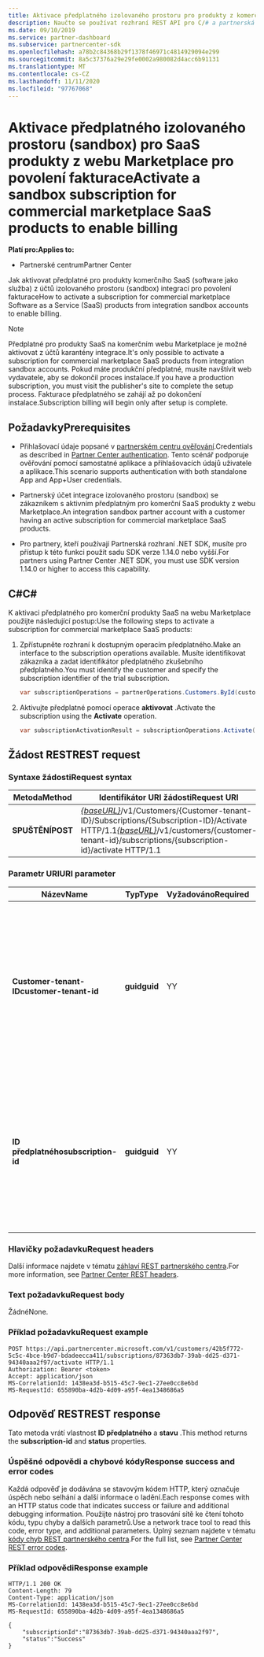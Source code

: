 ```yaml
---
title: Aktivace předplatného izolovaného prostoru pro produkty z komerčního tržiště
description: Naučte se používat rozhraní REST API pro C/# a partnerská centra k aktivaci předplatného pro komerční produkty z webu Marketplace.
ms.date: 09/10/2019
ms.service: partner-dashboard
ms.subservice: partnercenter-sdk
ms.openlocfilehash: a78b2c84368b29f1378f46971c4814929094e299
ms.sourcegitcommit: 8a5c37376a29e29fe0002a980082d4acc6b91131
ms.translationtype: MT
ms.contentlocale: cs-CZ
ms.lasthandoff: 11/11/2020
ms.locfileid: "97767068"
---
```

# <a name="activate-a-sandbox-subscription-for-commercial-marketplace-saas-products-to-enable-billing"></a><span data-ttu-id="79eae-103">Aktivace předplatného izolovaného prostoru (sandbox) pro SaaS produkty z webu Marketplace pro povolení fakturace</span><span class="sxs-lookup"><span data-stu-id="79eae-103">Activate a sandbox subscription for commercial marketplace SaaS products to enable billing</span></span>

<span data-ttu-id="79eae-104">**Platí pro:**</span><span class="sxs-lookup"><span data-stu-id="79eae-104">**Applies to:**</span></span>

- <span data-ttu-id="79eae-105">Partnerské centrum</span><span class="sxs-lookup"><span data-stu-id="79eae-105">Partner Center</span></span>

<span data-ttu-id="79eae-106">Jak aktivovat předplatné pro produkty komerčního SaaS (software jako služba) z účtů izolovaného prostoru (sandbox) integrací pro povolení fakturace</span><span class="sxs-lookup"><span data-stu-id="79eae-106">How to activate a subscription for commercial marketplace Software as a Service (SaaS) products from integration sandbox accounts to enable billing.</span></span>

> [!NOTE]
> <span data-ttu-id="79eae-107">Předplatné pro produkty SaaS na komerčním webu Marketplace je možné aktivovat z účtů karantény integrace.</span><span class="sxs-lookup"><span data-stu-id="79eae-107">It's only possible to activate a subscription for commercial marketplace SaaS products from integration sandbox accounts.</span></span> <span data-ttu-id="79eae-108">Pokud máte produkční předplatné, musíte navštívit web vydavatele, aby se dokončil proces instalace.</span><span class="sxs-lookup"><span data-stu-id="79eae-108">If you have a production subscription, you must visit the publisher's site to complete the setup process.</span></span> <span data-ttu-id="79eae-109">Fakturace předplatného se zahájí až po dokončení instalace.</span><span class="sxs-lookup"><span data-stu-id="79eae-109">Subscription billing will begin only after setup is complete.</span></span>

## <a name="prerequisites"></a><span data-ttu-id="79eae-110">Požadavky</span><span class="sxs-lookup"><span data-stu-id="79eae-110">Prerequisites</span></span>

- <span data-ttu-id="79eae-111">Přihlašovací údaje popsané v [partnerském centru ověřování](partner-center-authentication.md).</span><span class="sxs-lookup"><span data-stu-id="79eae-111">Credentials as described in [Partner Center authentication](partner-center-authentication.md).</span></span> <span data-ttu-id="79eae-112">Tento scénář podporuje ověřování pomocí samostatné aplikace a přihlašovacích údajů uživatele a aplikace.</span><span class="sxs-lookup"><span data-stu-id="79eae-112">This scenario supports authentication with both standalone App and App+User credentials.</span></span>

- <span data-ttu-id="79eae-113">Partnerský účet integrace izolovaného prostoru (sandbox) se zákazníkem s aktivním předplatným pro komerční SaaS produkty z webu Marketplace.</span><span class="sxs-lookup"><span data-stu-id="79eae-113">An integration sandbox partner account with a customer having an active subscription for commercial marketplace SaaS products.</span></span>

- <span data-ttu-id="79eae-114">Pro partnery, kteří používají Partnerská rozhraní .NET SDK, musíte pro přístup k této funkci použít sadu SDK verze 1.14.0 nebo vyšší.</span><span class="sxs-lookup"><span data-stu-id="79eae-114">For partners using Partner Center .NET SDK, you must use SDK version 1.14.0 or higher to access this capability.</span></span>

## <a name="c"></a><span data-ttu-id="79eae-115">C\#</span><span class="sxs-lookup"><span data-stu-id="79eae-115">C\#</span></span>

<span data-ttu-id="79eae-116">K aktivaci předplatného pro komerční produkty SaaS na webu Marketplace použijte následující postup:</span><span class="sxs-lookup"><span data-stu-id="79eae-116">Use the following steps to activate a subscription for commercial marketplace SaaS products:</span></span>

1. <span data-ttu-id="79eae-117">Zpřístupněte rozhraní k dostupným operacím předplatného.</span><span class="sxs-lookup"><span data-stu-id="79eae-117">Make an interface to the subscription operations available.</span></span> <span data-ttu-id="79eae-118">Musíte identifikovat zákazníka a zadat identifikátor předplatného zkušebního předplatného.</span><span class="sxs-lookup"><span data-stu-id="79eae-118">You must identify the customer and specify the subscription identifier of the trial subscription.</span></span>

   ```csharp
   var subscriptionOperations = partnerOperations.Customers.ById(customerId).Subscriptions.ById(subscriptionId);
   ```

2. <span data-ttu-id="79eae-119">Aktivujte předplatné pomocí operace **aktivovat** .</span><span class="sxs-lookup"><span data-stu-id="79eae-119">Activate the subscription using the **Activate** operation.</span></span>

   ```csharp
   var subscriptionActivationResult = subscriptionOperations.Activate();
   ```

## <a name="rest-request"></a><span data-ttu-id="79eae-120">Žádost REST</span><span class="sxs-lookup"><span data-stu-id="79eae-120">REST request</span></span>

### <a name="request-syntax"></a><span data-ttu-id="79eae-121">Syntaxe žádosti</span><span class="sxs-lookup"><span data-stu-id="79eae-121">Request syntax</span></span>

| <span data-ttu-id="79eae-122">Metoda</span><span class="sxs-lookup"><span data-stu-id="79eae-122">Method</span></span>     | <span data-ttu-id="79eae-123">Identifikátor URI žádosti</span><span class="sxs-lookup"><span data-stu-id="79eae-123">Request URI</span></span>                                                                            |
|------------|----------------------------------------------------------------------------------------|
| <span data-ttu-id="79eae-124">**SPUŠTĚNÍ**</span><span class="sxs-lookup"><span data-stu-id="79eae-124">**POST**</span></span> | <span data-ttu-id="79eae-125">[*{baseURL}*](partner-center-rest-urls.md)/v1/Customers/{Customer-tenant-ID}/Subscriptions/{Subscription-ID}/Activate HTTP/1.1</span><span class="sxs-lookup"><span data-stu-id="79eae-125">[*{baseURL}*](partner-center-rest-urls.md)/v1/customers/{customer-tenant-id}/subscriptions/{subscription-id}/activate HTTP/1.1</span></span> |

### <a name="uri-parameter"></a><span data-ttu-id="79eae-126">Parametr URI</span><span class="sxs-lookup"><span data-stu-id="79eae-126">URI parameter</span></span>

| <span data-ttu-id="79eae-127">Název</span><span class="sxs-lookup"><span data-stu-id="79eae-127">Name</span></span>                   | <span data-ttu-id="79eae-128">Typ</span><span class="sxs-lookup"><span data-stu-id="79eae-128">Type</span></span>     | <span data-ttu-id="79eae-129">Vyžadováno</span><span class="sxs-lookup"><span data-stu-id="79eae-129">Required</span></span> | <span data-ttu-id="79eae-130">Popis</span><span class="sxs-lookup"><span data-stu-id="79eae-130">Description</span></span>                                                                                                                                            |
|------------------------|----------|----------|--------------------------------------------------------------------------------------------------------------------------------------------------------|
| <span data-ttu-id="79eae-131">**Customer-tenant-ID**</span><span class="sxs-lookup"><span data-stu-id="79eae-131">**customer-tenant-id**</span></span> | <span data-ttu-id="79eae-132">**guid**</span><span class="sxs-lookup"><span data-stu-id="79eae-132">**guid**</span></span> | <span data-ttu-id="79eae-133">Y</span><span class="sxs-lookup"><span data-stu-id="79eae-133">Y</span></span> | <span data-ttu-id="79eae-134">Hodnota je identifikátor zákazníka ve formátu GUID (**Customer-tenant-ID**), který umožňuje zadat zákazníka.</span><span class="sxs-lookup"><span data-stu-id="79eae-134">The value is a GUID-formatted customer tenant identifier (**customer-tenant-id**), which allows you to specify a customer.</span></span> |
| <span data-ttu-id="79eae-135">**ID předplatného**</span><span class="sxs-lookup"><span data-stu-id="79eae-135">**subscription-id**</span></span> | <span data-ttu-id="79eae-136">**guid**</span><span class="sxs-lookup"><span data-stu-id="79eae-136">**guid**</span></span> | <span data-ttu-id="79eae-137">Y</span><span class="sxs-lookup"><span data-stu-id="79eae-137">Y</span></span> | <span data-ttu-id="79eae-138">Hodnota je identifikátor předplatného ve formátu GUID (**ID předplatného**), který umožňuje zadat předplatné.</span><span class="sxs-lookup"><span data-stu-id="79eae-138">The value is a GUID-formatted subscription identifier (**subscription-id**), which allows you to specify a subscription.</span></span> |

### <a name="request-headers"></a><span data-ttu-id="79eae-139">Hlavičky požadavku</span><span class="sxs-lookup"><span data-stu-id="79eae-139">Request headers</span></span>

<span data-ttu-id="79eae-140">Další informace najdete v tématu [záhlaví REST partnerského centra](headers.md).</span><span class="sxs-lookup"><span data-stu-id="79eae-140">For more information, see [Partner Center REST headers](headers.md).</span></span>

### <a name="request-body"></a><span data-ttu-id="79eae-141">Text požadavku</span><span class="sxs-lookup"><span data-stu-id="79eae-141">Request body</span></span>

<span data-ttu-id="79eae-142">Žádné</span><span class="sxs-lookup"><span data-stu-id="79eae-142">None.</span></span>

### <a name="request-example"></a><span data-ttu-id="79eae-143">Příklad požadavku</span><span class="sxs-lookup"><span data-stu-id="79eae-143">Request example</span></span>

```http
POST https://api.partnercenter.microsoft.com/v1/customers/42b5f772-5c5c-4bce-b9d7-bdadeecca411/subscriptions/87363db7-39ab-dd25-d371-94340aaa2f97/activate HTTP/1.1
Authorization: Bearer <token>
Accept: application/json
MS-CorrelationId: 1438ea3d-b515-45c7-9ec1-27ee0cc8e6bd
MS-RequestId: 655890ba-4d2b-4d09-a95f-4ea1348686a5

```

## <a name="rest-response"></a><span data-ttu-id="79eae-144">Odpověď REST</span><span class="sxs-lookup"><span data-stu-id="79eae-144">REST response</span></span>

<span data-ttu-id="79eae-145">Tato metoda vrátí vlastnost **ID předplatného** a **stavu** .</span><span class="sxs-lookup"><span data-stu-id="79eae-145">This method returns the **subscription-id** and **status** properties.</span></span>

### <a name="response-success-and-error-codes"></a><span data-ttu-id="79eae-146">Úspěšné odpovědi a chybové kódy</span><span class="sxs-lookup"><span data-stu-id="79eae-146">Response success and error codes</span></span>

<span data-ttu-id="79eae-147">Každá odpověď je dodávána se stavovým kódem HTTP, který označuje úspěch nebo selhání a další informace o ladění.</span><span class="sxs-lookup"><span data-stu-id="79eae-147">Each response comes with an HTTP status code that indicates success or failure and additional debugging information.</span></span> <span data-ttu-id="79eae-148">Použijte nástroj pro trasování sítě ke čtení tohoto kódu, typu chyby a dalších parametrů.</span><span class="sxs-lookup"><span data-stu-id="79eae-148">Use a network trace tool to read this code, error type, and additional parameters.</span></span> <span data-ttu-id="79eae-149">Úplný seznam najdete v tématu [kódy chyb REST partnerského centra](error-codes.md).</span><span class="sxs-lookup"><span data-stu-id="79eae-149">For the full list, see [Partner Center REST error codes](error-codes.md).</span></span>

### <a name="response-example"></a><span data-ttu-id="79eae-150">Příklad odpovědi</span><span class="sxs-lookup"><span data-stu-id="79eae-150">Response example</span></span>

```http
HTTP/1.1 200 OK
Content-Length: 79
Content-Type: application/json
MS-CorrelationId: 1438ea3d-b515-45c7-9ec1-27ee0cc8e6bd
MS-RequestId: 655890ba-4d2b-4d09-a95f-4ea1348686a5

{
    "subscriptionId":"87363db7-39ab-dd25-d371-94340aaa2f97",
    "status":"Success"
}
```
